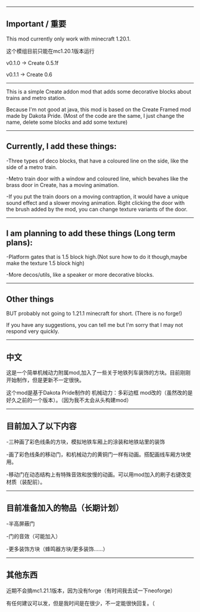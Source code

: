 
---
Important / 重要
---

This mod currently only work with minecraft 1.20.1.

这个模组目前只能在mc1.20.1版本运行

v0.1.0 -> Create 0.5.1f

v0.1.1 -> Create 0.6


---

This is a simple Create addon mod that adds some decorative blocks about trains and metro station.

Because I'm not good at java, this mod is based on the Create Framed mod made by Dakota Pride.
(Most of the code are the same, I just change the name, delete some blocks and add some texture)

---
Currently, I add these things:
---
-Three types of deco blocks, that have a coloured line on the side, like the side of a metro train.

-Metro train door with a window and coloured line, which bevahes like the brass door in Create, has a moving animation.

-If you put the train doors on a moving contraption, it would have a unique sound effect and a slower moving animation. Right clicking the door with the brush added by the mod, you can change texture variants of the door.

---
I am planning to add these things (Long term plans):
---
-Platform gates that is 1.5 block high.(Not sure how to do it though,maybe make the texture 1.5 block high)

-More decos/utils, like a speaker or more decorative blocks.

---
Other things
---
BUT probably not going to 1.21.1 minecraft for short. (There is no forge!) 

If you have any suggestions, you can tell me but I'm sorry that I may not
respond very quickly.

---
中文
---

这是一个简单机械动力附属mod,加入了一些关于地铁列车装饰的方块。目前刚刚开始制作，但是更新不一定很快。

这个mod是基于Dakota Pride制作的 机械动力：多彩边框 mod改的（虽然改的是好久之前的一个版本）。（因为我不太会从头构建mod）

---
目前加入了以下内容
---

-三种画了彩色线条的方块，模拟地铁车厢上的涂装和地铁站里的装饰

-画了彩色线条的移动门，和机械动力的黄铜门一样有动画。搭配画线车厢方块使用。

-移动门在动态结构上有特殊音效和放慢的动画。可以用mod加入的刷子右键改变材质（装配前）。

---
目前准备加入的物品（长期计划）
---
-半高屏蔽门

-门的音效（可能加入）

-更多装饰方块（蜂鸣器方块/更多装饰……）

---
其他东西
---
近期不会搞mc1.21.1版本，因为没有forge（有时间我去试一下neoforge）

有任何建议可以发，但是我时间是在很少，不一定能很快回复。（
